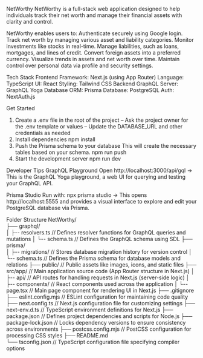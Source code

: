 NetWorthy
NetWorthy is a full-stack web application designed to help individuals track their net worth and manage their financial assets with clarity and control.

NetWorthy enables users to:
Authenticate securely using Google login.
Track net worth by managing various asset and liability categories.
Monitor investments like stocks in real-time.
Manage liabilities, such as loans, mortgages, and lines of credit.
Convert foreign assets into a preferred currency.
Visualize trends in assets and net worth over time.
Maintain control over personal data via profile and security settings.

Tech Stack
Frontend
Framework: Next.js (using App Router)
Language: TypeScript
UI: React
Styling: Tailwind CSS
Backend
GraphQL Server: GraphQL Yoga
Database ORM: Prisma
Database: PostgreSQL
Auth: NextAuth.js

Get Started

1. Create a .env file in the root of the project
   – Ask the project owner for the .env template or values
   – Update the DATABASE_URL and other credentials as needed
2. Install dependencies
   npm install
3. Push the Prisma schema to your database
   This will create the necessary tables based on your schema.
   npm run push
4. Start the development server
   npm run dev

Developer Tips
GraphQL Playground
Open http://localhost:3000/api/gql
→ This is the GraphQL Yoga playground, a web UI for querying and testing your GraphQL API.

Prisma Studio
Run with: npx prisma studio
→ This opens http://localhost:5555 and provides a visual interface to explore and edit your PostgreSQL database via Prisma.

Folder Structure
NetWorthy/  
├── graphql/  
│ ├-- resolvers.ts // Defines resolver functions for GraphQL queries and mutations
│ └-- schema.ts // Defines the GraphQL schema using SDL
├── prisma/  
│ ├-- migrations/ // Stores database migration history for version control
│ └-- schema.ts // Defines the Prisma schema for database models and relations
├── public/ // Public assets like images, icons, and static files
├── src/app/ // Main application source code (App Router structure in Next.js)
│ ├-- api/ // API routes for handling requests in Next.js (server-side logic)
│ ├-- components/ // React components used across the application
│ └-- page.tsx // Main page component for rendering UI in Next.js
├── .gitignore  
├── eslint.config.mjs // ESLint configuration for maintaining code quality
├── next.config.ts // Next.js configuration file for customizing settings
├── next-env.d.ts // TypeScript environment definitions for Next.js
├── package.json // Defines project dependencies and scripts for Node.js
├── package-lock.json // Locks dependency versions to ensure consistency across environments
├── postcss.config.mjs // PostCSS configuration for processing CSS styles
├── README.md  
└── tsconfig.json // TypeScript configuration file specifying compiler options
